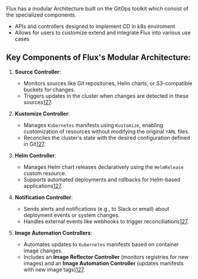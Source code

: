 Flux has a modular Architecture built on the GitOps toolkit which consist of the specialized components. 

- APIs and controllers designed to implement CD in k8s enviroment
-  Allows for users to customize extend and integrate Flux into various use cases


## Key Components of Flux's Modular Architecture:

1. **Source Controller**:
    
    - Monitors sources like Git repositories, Helm charts, or S3-compatible buckets for changes.
    - Triggers updates in the cluster when changes are detected in these sources[1](https://fluxcd.io/flux/components/)[2](https://spacelift.io/blog/fluxcd)[7](https://devtron.ai/blog/gitops-tool-selection-argo-cd-or-flux-cd/).
    
2. **Kustomize Controller**:
    
    - Manages `Kubernetes` manifests using `Kustomize`, enabling customization of resources without modifying the original `YAML` files.
    - Reconciles the cluster's state with the desired configuration defined in Git[1](https://fluxcd.io/flux/components/)[2](https://spacelift.io/blog/fluxcd)[7](https://devtron.ai/blog/gitops-tool-selection-argo-cd-or-flux-cd/).
    
3. **Helm Controller**:
    
    - Manages Helm chart releases declaratively using the `HelmRelease` custom resource.
    - Supports automated deployments and rollbacks for Helm-based applications[1](https://fluxcd.io/flux/components/)[2](https://spacelift.io/blog/fluxcd)[7](https://devtron.ai/blog/gitops-tool-selection-argo-cd-or-flux-cd/).
    
4. **Notification Controller**:
    
    - Sends alerts and notifications (e.g., to Slack or email) about deployment events or system changes.
    - Handles external events like webhooks to trigger reconciliations[1](https://fluxcd.io/flux/components/)[2](https://spacelift.io/blog/fluxcd)[7](https://devtron.ai/blog/gitops-tool-selection-argo-cd-or-flux-cd/).
    
5. **Image Automation Controllers**:
    
    - Automates updates to `Kubernetes` manifests based on container image changes.
    - Includes an **Image Reflector Controller** (monitors registries for new images) and an **Image Automation Controller** (updates manifests with new image tags)[1](https://fluxcd.io/flux/components/)[2](https://spacelift.io/blog/fluxcd)[7](https://devtron.ai/blog/gitops-tool-selection-argo-cd-or-flux-cd/).



